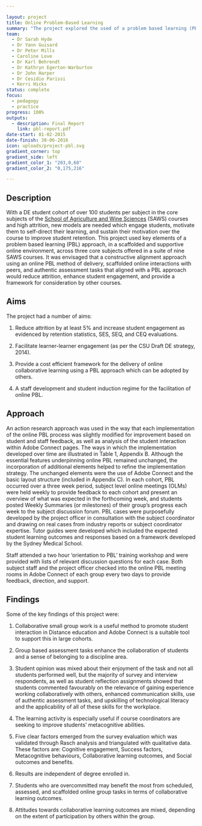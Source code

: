 ```yaml
---

layout: project
title: Online Problem-Based Learning
summary: "The project explored the used of a problem based learning (PBL) approach to improve student learning in an online environment, "
team:
  - Dr Sarah Hyde
  - Dr Yann Guisard
  - Dr Peter Mills
  - Caroline Love
  - Dr Karl Behrendt
  - Dr Kathryn Egerton-Warburton
  - Dr John Harper
  - Dr Cesidio Parissi
  - Kerri Hicks
status: complete
focus:
  - pedagogy
  - practice
progress: 100%
outputs:
  - description: Final Report
    link: pbl-report.pdf
date-start: 01-02-2015
date-finish: 30-06-2016
icon: uploads/project-pbl.svg
gradient_corner: top
gradient_side: left
gradient_color_1: "203,0,68"
gradient_color_2: "0,175,216"

---
```


## Description

With a DE student cohort of over 100 students per subject in the core subjects of the [School of Agriculture and Wine Sciences](https://science.csu.edu.au/schools/agriculture-wine) (SAWS) courses and high attrition, new models are needed which engage students, motivate them to self-direct their learning, and sustain their motivation over the course to improve student retention. This project used key elements of a problem based learning (PBL) approach, in a scaffolded and supportive online environment, across three core subjects offered in a suite of nine SAWS courses. It was envisaged that a constructive alignment approach using an online PBL method of delivery, scaffolded online interactions with peers, and authentic assessment tasks that aligned with a PBL approach would reduce attrition, enhance student engagement, and provide a framework for consideration by other courses.

## Aims

The project had a number of aims:

1. Reduce attrition by at least 5% and increase student engagement as evidenced by retention statistics, SES, SEQ, and CEQ evaluations.
2. Facilitate learner-learner engagement (as per the CSU Draft DE strategy, 2014).
3. Provide a cost efficient framework for the delivery of online collaborative learning using a PBL approach which can be adopted by others.
4. A staff development and student induction regime for the facilitation of online PBL.

## Approach

An action research approach was used in the way that each implementation of the online PBL process was slightly modified for improvement based on student and staff feedback, as well as analysis of the student interaction within Adobe Connect pages. The ways in which the implementation developed over time are illustrated in Table 1, Appendix B. Although the essential features underpinning online PBL remained unchanged, the incorporation of additional elements helped to refine the implementation strategy. The unchanged elements were the use of Adobe Connect and the basic layout structure (included in Appendix C). In each cohort, PBL occurred over a three week period, subject level online meetings (OLMs) were held weekly to provide feedback to each cohort and present an overview of what was expected in the forthcoming week, and students posted Weekly Summaries (or milestones) of their group’s progress each week to the subject discussion forum.PBL cases were purposefully developed by the project officer in consultation with the subject coordinator and drawing on real cases from industry reports or subject coordinator expertise. Tutor guides were developed which included the expected student learning outcomes and responses based on a framework developed by the Sydney Medical School.Staff attended a two hour ‘orientation to PBL’ training workshop and were provided with lists of relevant discussion questions for each case.Both subject staff and the project officer checked into the online PBL meeting rooms in Adobe Connect of each group every two days to provide feedback, direction, and support.


## Findings

Some of the key findings of this project were:

1. Collaborative small group work is a useful method to promote student interaction in Distance education and Adobe Connect is a suitable tool to support this in large cohorts.
2. Group based assessment tasks enhance the collaboration of students and a sense of belonging to a discipline area.
3. Student opinion was mixed about their enjoyment of the task and not all students performed well, but the majority of survey and interview respondents, as well as student reflection assignments showed that students commented favourably on the relevance of gaining experience working collaboratively with others, enhanced communication skills, use of authentic assessment tasks, and upskilling of technological literacy and the applicability of all of these skills for the workplace.
4. The learning activity is especially useful if course coordinators are seeking to improve students’ metacognitive abilities.
5. Five clear factors emerged from the survey evaluation which was validated through Rasch analysis and triangulated with qualitative data. These factors are: Cognitive engagement, Success factors, Metacognitive behaviours, Collaborative learning outcomes, and Social outcomes and benefits.
6. Results are independent of degree enrolled in.
7. Students who are overcommitted may benefit the most from scheduled, assessed, and scaffolded online group tasks in terms of collaborative learning outcomes.
8. Attitudes towards collaborative learning outcomes are mixed, depending on the extent of participation by others within the group.
